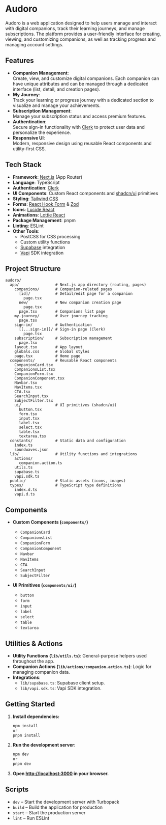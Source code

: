 # Audoro

Audoro is a web application designed to help users manage and interact with digital companions, track their learning journeys, and manage subscriptions. The platform provides a user-friendly interface for creating, viewing, and customizing companions, as well as tracking progress and managing account settings.

## Features

- **Companion Management**:  
  Create, view, and customize digital companions. Each companion can have unique attributes and can be managed through a dedicated interface (list, detail, and creation pages).
- **My Journey**:  
  Track your learning or progress journey with a dedicated section to visualize and manage your achievements.
- **Subscription Management**:  
  Manage your subscription status and access premium features.
- **Authentication**:  
  Secure sign-in functionality with [Clerk](https://clerk.com/) to protect user data and personalize the experience.
- **Responsive UI**:  
  Modern, responsive design using reusable React components and utility-first CSS.

## Tech Stack

- **Framework**: [Next.js](https://nextjs.org/) (App Router)
- **Language**: TypeScript
- **Authentication**: [Clerk](https://clerk.com/)
- **UI Components**: Custom React components and [shadcn/ui](https://ui.shadcn.com/) primitives
- **Styling**: [Tailwind CSS](https://tailwindcss.com/)
- **Forms**: [React Hook Form](https://react-hook-form.com/) & [Zod](https://zod.dev/)
- **Icons**: [Lucide React](https://lucide.dev/guide/packages/lucide-react)
- **Animations**: [Lottie React](https://github.com/gamote/lottie-react)
- **Package Management**: pnpm
- **Linting**: ESLint
- **Other Tools**:  
  - PostCSS for CSS processing  
  - Custom utility functions  
  - [Supabase](https://supabase.com/) integration  
  - [Vapi](https://vapi.ai/) SDK integration

## Project Structure

```
audoro/
  app/                # Next.js app directory (routing, pages)
    companions/       # Companion-related pages
      [id]/           # Detail/edit page for a companion
        page.tsx
      new/            # New companion creation page
        page.tsx
      page.tsx        # Companions list page
    my-journey/       # User journey tracking
      page.tsx
    sign-in/          # Authentication
      [[...sign-in]]/ # Sign-in page (Clerk)
        page.tsx
    subscription/     # Subscription management
      page.tsx
    layout.tsx        # App layout
    globals.css       # Global styles
    page.tsx          # Home page
  components/         # Reusable React components
    CompanionCard.tsx
    CompanionsList.tsx
    CompanionForm.tsx
    CompanionComponent.tsx
    Navbar.tsx
    NavItems.tsx
    CTA.tsx
    SearchInput.tsx
    SubjectFilter.tsx
    ui/               # UI primitives (shadcn/ui)
      button.tsx
      form.tsx
      input.tsx
      label.tsx
      select.tsx
      table.tsx
      textarea.tsx
  constants/          # Static data and configuration
    index.ts
    soundwaves.json
  lib/                # Utility functions and integrations
    actions/
      companion.action.ts
    utils.ts
    supabase.ts
    vapi.sdk.ts
  public/             # Static assets (icons, images)
  types/              # TypeScript type definitions
    index.d.ts
    vapi.d.ts
```

## Components

- **Custom Components (`components/`)**  
  - `CompanionCard`  
  - `CompanionsList`  
  - `CompanionForm`  
  - `CompanionComponent`  
  - `Navbar`  
  - `NavItems`  
  - `CTA`  
  - `SearchInput`  
  - `SubjectFilter`

- **UI Primitives (`components/ui/`)**  
  - `button`  
  - `form`  
  - `input`  
  - `label`  
  - `select`  
  - `table`  
  - `textarea`

## Utilities & Actions

- **Utility Functions (`lib/utils.ts`)**: General-purpose helpers used throughout the app.
- **Companion Actions (`lib/actions/companion.action.ts`)**: Logic for managing companion data.
- **Integrations**:  
  - `lib/supabase.ts`: Supabase client setup.  
  - `lib/vapi.sdk.ts`: Vapi SDK integration.

## Getting Started

1. **Install dependencies:**
   ```bash
   npm install
   or
   pnpm install
   ```

2. **Run the development server:**
   ```bash
   npm dev
   or
   pnpm dev
   ```

3. **Open [http://localhost:3000](http://localhost:3000) in your browser.**

## Scripts

- `dev` – Start the development server with Turbopack
- `build` – Build the application for production
- `start` – Start the production server
- `lint` – Run ESLint